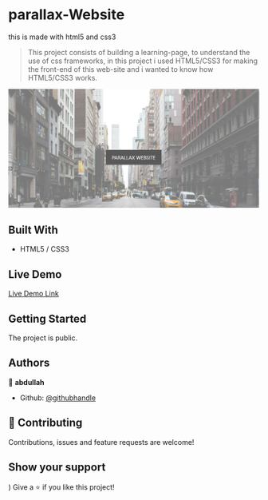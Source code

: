 # parallax-Website
this is made with html5 and css3
> This project consists of building a learning-page, to understand the use of css frameworks, in this project i used HTML5/CSS3 for making the front-end of this web-site and i wanted to know how HTML5/CSS3 works.

![Alt text](https://github.com/abdullah-FullStackDev/parallax-Website/blob/main/Screenshot%20(40).png)
           
## Built With

- HTML5 / CSS3

## Live Demo

[Live Demo Link](https://abdullah-fullstackdev.github.io/parallax-Website/)

## Getting Started

The project is public.

## Authors

👤 **abdullah**

- Github: [@githubhandle](https://github.com/abdullah-FullStackDev)


## 🤝 Contributing

Contributions, issues and feature requests are welcome!

## Show your support
)
Give a ⭐️ if you like this project!

